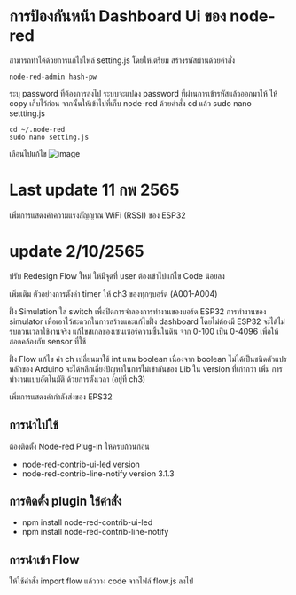 # การป้องกันหน้า Dashboard Ui ของ node-red

สามารถทำได้ด้วยการแก้ไขไฟล์ setting.js 
โดยให้เตรียม สร้างรหัสผ่านด้วยคำสั่ง 

```
node-red-admin hash-pw
```
ระบุ password ที่ต้องการลงไป  ระบบจะแปลง password ที่ผ่านการเข้ารหัสแล้วออกมาให้
ให้ copy เก็บไว้ก่อน
จากนั้นให้เข้าไปที่เก็บ node-red ด้วยคำสั่ง cd แล้ว sudo nano settting.js

```
cd ~/.node-red
sudo nano setting.js
```
เลือนไปแก้ไข 
![image](https://user-images.githubusercontent.com/37249027/218268985-58b7e759-c354-40f5-a621-1cbb93481d6d.png)


# Last update 11 กพ 2565
เพิ่มการแสดงค่าความแรงสัญญาณ WiFi (RSSI) ของ ESP32 

# update 2/10/2565

ปรับ Redesign Flow ใหม่ ให้มีจุดที่ user ต้องเข้าไปแก้ไข Code น้อยลง


เพิ่มเติม ตัวอย่างการตั้งค่า timer ให้ ch3 ของทุกๆบอร์ด (A001-A004)


ฝั่ง Simulation
  ใส่ switch เพื่อปิดการจำลองการทำงานของบอร์ด ESP32 
         การทำงานของ simulator เพื่อเอาไว้สะดวกในการสร้างและแก้ไขฝั่ง dashboard โดยไม่ต้องมี ESP32 จะได้ไม่รบกวนเวลาใช้งานจริง
  แก้ไขสเกลของเซนเซอร์ความชื้นในดิน  จาก 0-100 เป็น 0-4096 เพื่อให้สอดคล้องกับ sensor ที่ใช้
  
ฝั่ง Flow 
  แก้ไข ค่า ch เปลี่ยนมาใช้ int แทน boolean เนื่องจาก boolean ไม่ได้เป็นชนิดตัวแปรหลักของ Arduino จะได้หลีกเลี่ยงปัญหาในการไม่เข้ากันของ Lib ใน version ที่เก่ากว่า
  เพิ่ม การทำงานแบบอัตโนมัติ ด้วยการตั้งเวลา (อยู่ที่ ch3) 
  
เพิ่มการแสดงค่ากำลังส่งของ  EPS32


## การนำไปใช้

ต้องติดตั้ง Node-red Plug-in ให้ครบถ้วนก่อน

* node-red-contrib-ui-led         version
* node-red-contrib-line-notify    version 3.1.3

## การติดตั้ง plugin ใช้คำสั่ง 

* npm install node-red-contrib-ui-led
* npm install node-red-contrib-line-notify

## การนำเข้า Flow 
ให้ใช้คำสั่ง import flow
แล้ววาง code  จากไฟล์ flow.js ลงไป

